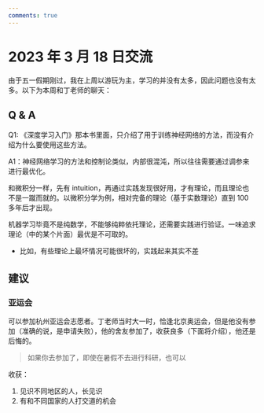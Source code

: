 ```yaml
---
comments: true
---
```



# 2023 年 3 月 18 日交流

由于五一假期刚过，我在上周以游玩为主，学习的并没有太多，因此问题也没有太多。以下为本周和丁老师的聊天：

## Q & A

Q1: 《深度学习入门》那本书里面，只介绍了用于训练神经网络的方法，而没有介绍为什么要使用这些方法。

A1：神经网络学习的方法和控制论类似，内部很混沌，所以往往需要通过调参来进行最优化。

和微积分一样，先有 intuition，再通过实践发现很好用，才有理论，而且理论也不是一蹴而就的。以微积分学为例，相对完备的理论（基于实数理论）直到 100 多年后才出现。

机器学习毕竟不是纯数学，不能够纯粹依托理论，还需要实践进行验证。一味追求理论（中的某个片面）最优是不可取的。
- 比如，有些理论上最坏情况可能很坏的，实践起来其实不差

## 建议

### 亚运会

可以参加杭州亚运会志愿者。丁老师当时大一时，恰逢北京奥运会，但是他没有参加（准确的说，是申请失败），他的舍友参加了，收获良多（下面将介绍），他还是后悔的。

> 如果你去参加了，即使在暑假不去进行科研，也可以

收获：
1. 见识不同地区的人，长见识
2. 有和不同国家的人打交道的机会